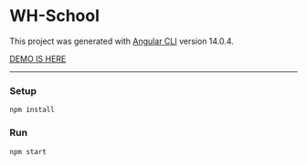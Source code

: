 # WH-School

This project was generated with [Angular CLI](https://github.com/angular/angular-cli) version 14.0.4.

[DEMO IS HERE](https://book-delta.vercel.app/)

---

### Setup
```
npm install
```

### Run
```
npm start
```
